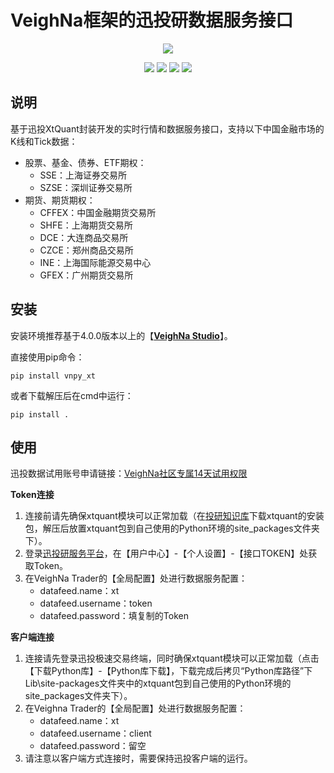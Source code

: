 # VeighNa框架的迅投研数据服务接口

<p align="center">
  <img src ="https://vnpy.oss-cn-shanghai.aliyuncs.com/vnpy-logo.png"/>
</p>

<p align="center">
    <img src ="https://img.shields.io/badge/version-1.4.5-blueviolet.svg"/>
    <img src ="https://img.shields.io/badge/platform-windows-yellow.svg"/>
    <img src ="https://img.shields.io/badge/python-3.10|3.11|3.12|3.13-blue.svg" />
    <img src ="https://img.shields.io/github/license/vnpy/vnpy.svg?color=orange"/>
</p>

## 说明

基于迅投XtQuant封装开发的实时行情和数据服务接口，支持以下中国金融市场的K线和Tick数据：

* 股票、基金、债券、ETF期权：
  * SSE：上海证券交易所
  * SZSE：深圳证券交易所
* 期货、期货期权：
  * CFFEX：中国金融期货交易所
  * SHFE：上海期货交易所
  * DCE：大连商品交易所
  * CZCE：郑州商品交易所
  * INE：上海国际能源交易中心
  * GFEX：广州期货交易所


## 安装

安装环境推荐基于4.0.0版本以上的【[**VeighNa Studio**](https://www.vnpy.com/)】。

直接使用pip命令：

```
pip install vnpy_xt
```


或者下载解压后在cmd中运行：

```
pip install .
```

## 使用

迅投数据试用账号申请链接：[VeighNa社区专属14天试用权限](https://xuntou.net/#/signup?utm_source=vnpy)

**Token连接**

1. 连接前请先确保xtquant模块可以正常加载（在[投研知识库](http://docs.thinktrader.net/)下载xtquant的安装包，解压后放置xtquant包到自己使用的Python环境的site_packages文件夹下）。
2. 登录[迅投研服务平台](https://xuntou.net/#/userInfo)，在【用户中心】-【个人设置】-【接口TOKEN】处获取Token。
3. 在VeighNa Trader的【全局配置】处进行数据服务配置：
    * datafeed.name：xt
    * datafeed.username：token
    * datafeed.password：填复制的Token

**客户端连接**

1. 连接请先登录迅投极速交易终端，同时确保xtquant模块可以正常加载（点击【下载Python库】-【Python库下载】，下载完成后拷贝“Python库路径”下Lib\site-packages文件夹中的xtquant包到自己使用的Python环境的site_packages文件夹下）。
2. 在Veighna Trader的【全局配置】处进行数据服务配置：
    * datafeed.name：xt
    * datafeed.username：client
    * datafeed.password：留空
3. 请注意以客户端方式连接时，需要保持迅投客户端的运行。

